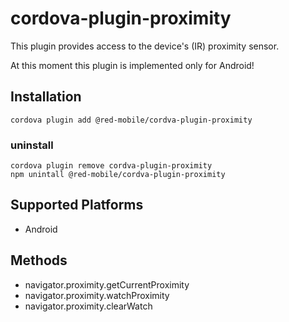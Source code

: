 # cordova-plugin-proximity

This plugin provides access to the device's (IR) proximity sensor.

At this moment this plugin is implemented only for Android!

## Installation

```
cordova plugin add @red-mobile/cordva-plugin-proximity
```

### uninstall

```
cordova plugin remove cordva-plugin-proximity
npm unintall @red-mobile/cordva-plugin-proximity
```

## Supported Platforms

- Android

## Methods

- navigator.proximity.getCurrentProximity
- navigator.proximity.watchProximity
- navigator.proximity.clearWatch
